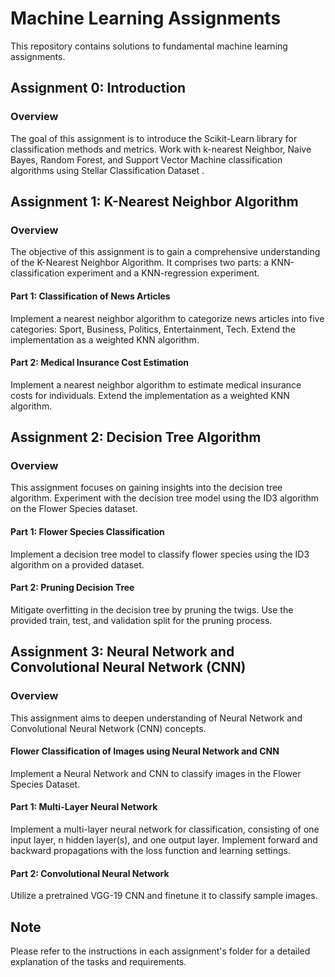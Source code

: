 # Machine Learning Assignments

This repository contains solutions to fundamental machine learning assignments.

## Assignment 0: Introduction 

### Overview
The goal of this assignment is to introduce the Scikit-Learn library for classification methods and metrics. Work with k-nearest Neighbor, Naive Bayes, Random Forest, and Support Vector Machine classification algorithms using Stellar Classification Dataset .

## Assignment 1: K-Nearest Neighbor Algorithm

### Overview
The objective of this assignment is to gain a comprehensive understanding of the K-Nearest Neighbor Algorithm. It comprises two parts: a KNN-classification experiment and a KNN-regression experiment.

#### Part 1: Classification of News Articles
Implement a nearest neighbor algorithm to categorize news articles into five categories: Sport, Business, Politics, Entertainment, Tech. Extend the implementation as a weighted KNN algorithm.

#### Part 2: Medical Insurance Cost Estimation
Implement a nearest neighbor algorithm to estimate medical insurance costs for individuals. Extend the implementation as a weighted KNN algorithm.

## Assignment 2: Decision Tree Algorithm

### Overview
This assignment focuses on gaining insights into the decision tree algorithm. Experiment with the decision tree model using the ID3 algorithm on the Flower Species dataset.

#### Part 1: Flower Species Classification
Implement a decision tree model to classify flower species using the ID3 algorithm on a provided dataset.

#### Part 2: Pruning Decision Tree
Mitigate overfitting in the decision tree by pruning the twigs. Use the provided train, test, and validation split for the pruning process.

## Assignment 3: Neural Network and Convolutional Neural Network (CNN)

### Overview
This assignment aims to deepen understanding of Neural Network and Convolutional Neural Network (CNN) concepts.

#### Flower Classification of Images using Neural Network and CNN
Implement a Neural Network and CNN to classify images in the Flower Species Dataset.

#### Part 1: Multi-Layer Neural Network
Implement a multi-layer neural network for classification, consisting of one input layer, n hidden layer(s), and one output layer. Implement forward and backward propagations with the loss function and learning settings.

#### Part 2: Convolutional Neural Network
Utilize a pretrained VGG-19 CNN and finetune it to classify sample images.

## Note
Please refer to the instructions in each assignment's folder for a detailed explanation of the tasks and requirements.
